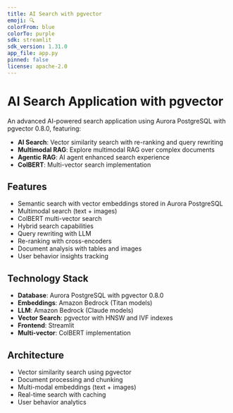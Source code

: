 ```yaml
---
title: AI Search with pgvector
emoji: 🔍
colorFrom: blue
colorTo: purple
sdk: streamlit
sdk_version: 1.31.0
app_file: app.py
pinned: false
license: apache-2.0
---
```


# AI Search Application with pgvector

An advanced AI-powered search application using Aurora PostgreSQL with pgvector 0.8.0, featuring:

- **AI Search**: Vector similarity search with re-ranking and query rewriting
- **Multimodal RAG**: Explore multimodal RAG over complex documents 
- **Agentic RAG**: AI agent enhanced search experience
- **ColBERT**: Multi-vector search implementation

## Features

- Semantic search with vector embeddings stored in Aurora PostgreSQL
- Multimodal search (text + images)
- ColBERT multi-vector search
- Hybrid search capabilities
- Query rewriting with LLM
- Re-ranking with cross-encoders
- Document analysis with tables and images
- User behavior insights tracking

## Technology Stack

- **Database**: Aurora PostgreSQL with pgvector 0.8.0
- **Embeddings**: Amazon Bedrock (Titan models)
- **LLM**: Amazon Bedrock (Claude models)
- **Vector Search**: pgvector with HNSW and IVF indexes
- **Frontend**: Streamlit
- **Multi-vector**: ColBERT implementation

## Architecture

- Vector similarity search using pgvector
- Document processing and chunking
- Multi-modal embeddings (text + images)
- Real-time search with caching
- User behavior analytics